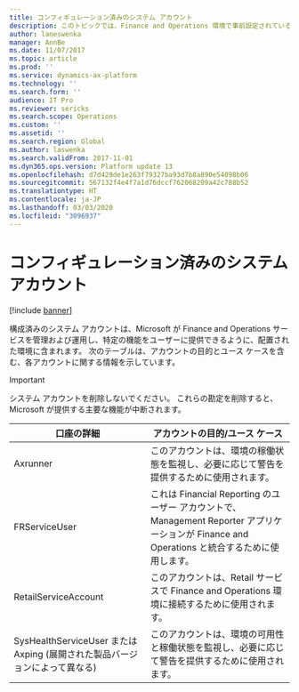 ```yaml
---
title: コンフィギュレーション済みのシステム アカウント
description: このトピックでは、Finance and Operations 環境で事前設定されているシステム アカウントについて説明します。
author: laneswenka
manager: AnnBe
ms.date: 11/07/2017
ms.topic: article
ms.prod: ''
ms.service: dynamics-ax-platform
ms.technology: ''
ms.search.form: ''
audience: IT Pro
ms.reviewer: sericks
ms.search.scope: Operations
ms.custom: ''
ms.assetid: ''
ms.search.region: Global
ms.author: laswenka
ms.search.validFrom: 2017-11-01
ms.dyn365.ops.version: Platform update 13
ms.openlocfilehash: d7d429de1e263f79327ba93d7b8a890e54098b06
ms.sourcegitcommit: 567132f4e4f7a1d76dccf762068209a42c788b52
ms.translationtype: HT
ms.contentlocale: ja-JP
ms.lasthandoff: 03/03/2020
ms.locfileid: "3096937"
---
```

# <a name="preconfigured-system-accounts"></a>コンフィギュレーション済みのシステム アカウント

[!include [banner](../includes/banner.md)]

構成済みのシステム アカウントは、Microsoft が Finance and Operations サービスを管理および運用し、特定の機能をユーザーに提供できるように、配置された環境に含まれます。 次のテーブルは、アカウントの目的とユース ケースを含む、各アカウントに関する情報を示しています。  

> [!IMPORTANT] 
> システム アカウントを削除しないでください。 これらの勘定を削除すると、Microsoft が提供する主要な機能が中断されます。

|                               口座の詳細                               |                                                                    アカウントの目的/ユース ケース                                                                    |
|----------------------------------------------------------------------------|-----------------------------------------------------------------------------------------------------------------------------------------------------------------------|
|                                  Axrunner                                  |                                   このアカウントは、環境の稼働状態を監視し、必要に応じて警告を提供するために使用されます。                                    |
|                               FRServiceUser                                | これは Financial Reporting のユーザー アカウントで、Management Reporter アプリケーションが  Finance and Operations と統合するために使用します。 |
|                            RetailServiceAccount                            |                              このアカウントは、Retail サービスで Finance and Operations 環境に接続するために使用されます。                              |
| SysHealthServiceUser または Axping (展開された製品バージョンによって異なる) |                           このアカウントは、環境の可用性と稼働状態を監視し、必要に応じて警告を提供するために使用されます。                           |

